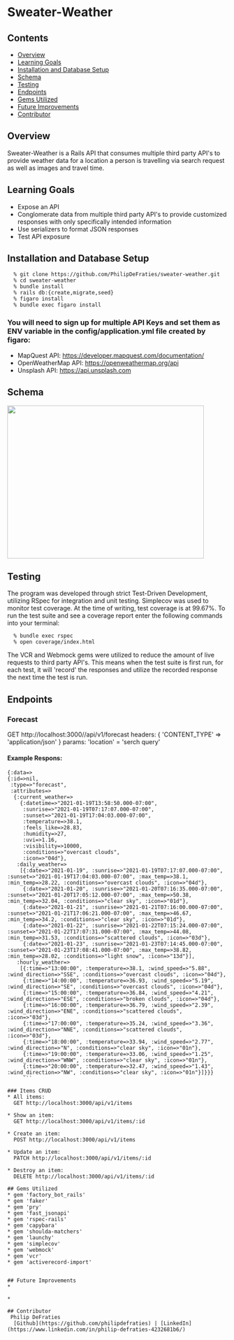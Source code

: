 # Sweater-Weather

## Contents
  * [Overview](#overview)
  * [Learning Goals](#learning-goals)
  * [Installation and Database Setup](#installation_and_database_setup)
  * [Schema](#schema)
  * [Testing](#testing)
  * [Endpoints](#endpoints)
  * [Gems Utilized](#gems_utilized)
  * [Future Improvements](#future_improvements)
  * [Contributor](#contributer)

## Overview
  Sweater-Weather is a Rails API that consumes multiple third party API's to provide weather data for a location a person is travelling via search request as well as images and travel time.

## Learning Goals
  * Expose an API
  * Conglomerate data from multiple third party API's to provide customized responses with only specifically intended information
  * Use serializers to format JSON responses
  * Test API exposure

## Installation and Database Setup

  ```
    % git clone https://github.com/PhilipDeFraties/sweater-weather.git
    % cd sweater-weather  
    % bundle install
    % rails db:{create,migrate,seed}
    % figaro install
    % bundle exec figaro install
  ```

### You will need to sign up for multiple API Keys and set them as ENV variable in the config/application.yml file created by figaro:
  * MapQuest API: https://developer.mapquest.com/documentation/
  * OpenWeatherMap API: https://openweathermap.org/api
  * Unsplash API: https://api.unsplash.com

## Schema
 <img src="https://dbdiagram.io/d/60079a6a80d742080a370ed9" width="450" height="350">

## Testing
  The program was developed through strict Test-Driven Development, utilizing
  RSpec for integration and unit testing. Simplecov was used to monitor test
  coverage. At the time of writing, test coverage is at 99.67%.
  To run the test suite and see a coverage report enter the following commands
  into your terminal:

  ```
    % bundle exec rspec
    % open coverage/index.html
  ```
  The VCR and Webmock gems were utilized to reduce the amount of live requests to third party API's. This means when the test suite is first run, for each test,   it will 'record' the responses and utilize the recorded response the next time the test is run.

## Endpoints
### Forecast
  GET http://localhost:3000//api/v1/forecast
  headers: { 'CONTENT_TYPE' => 'application/json' }
  params: 'location' = 'serch query'
  
  #### Example Respons:
  ```
  {:data=>
  {:id=>nil,
   :type=>"forecast",
   :attributes=>
    {:current_weather=>
      {:datetime=>"2021-01-19T13:58:50.000-07:00",
       :sunrise=>"2021-01-19T07:17:07.000-07:00",
       :sunset=>"2021-01-19T17:04:03.000-07:00",
       :temperature=>38.1,
       :feels_like=>28.83,
       :humidity=>27,
       :uvi=>1.16,
       :visibility=>10000,
       :conditions=>"overcast clouds",
       :icon=>"04d"},
     :daily_weather=>
      [{:date=>"2021-01-19", :sunrise=>"2021-01-19T07:17:07.000-07:00", :sunset=>"2021-01-19T17:04:03.000-07:00", :max_temp=>38.1, :min_temp=>28.22, :conditions=>"overcast clouds", :icon=>"04d"},
       {:date=>"2021-01-20", :sunrise=>"2021-01-20T07:16:35.000-07:00", :sunset=>"2021-01-20T17:05:12.000-07:00", :max_temp=>50.38, :min_temp=>32.04, :conditions=>"clear sky", :icon=>"01d"},
       {:date=>"2021-01-21", :sunrise=>"2021-01-21T07:16:00.000-07:00", :sunset=>"2021-01-21T17:06:21.000-07:00", :max_temp=>46.67, :min_temp=>34.2, :conditions=>"clear sky", :icon=>"01d"},
       {:date=>"2021-01-22", :sunrise=>"2021-01-22T07:15:24.000-07:00", :sunset=>"2021-01-22T17:07:31.000-07:00", :max_temp=>44.08, :min_temp=>31.53, :conditions=>"scattered clouds", :icon=>"03d"},
       {:date=>"2021-01-23", :sunrise=>"2021-01-23T07:14:45.000-07:00", :sunset=>"2021-01-23T17:08:41.000-07:00", :max_temp=>38.82, :min_temp=>28.02, :conditions=>"light snow", :icon=>"13d"}],
     :hourly_weather=>
      [{:time=>"13:00:00", :temperature=>38.1, :wind_speed=>"5.88", :wind_direction=>"SSE", :conditions=>"overcast clouds", :icon=>"04d"},
       {:time=>"14:00:00", :temperature=>36.93, :wind_speed=>"5.19", :wind_direction=>"SE", :conditions=>"overcast clouds", :icon=>"04d"},
       {:time=>"15:00:00", :temperature=>36.84, :wind_speed=>"4.21", :wind_direction=>"ESE", :conditions=>"broken clouds", :icon=>"04d"},
       {:time=>"16:00:00", :temperature=>36.79, :wind_speed=>"2.39", :wind_direction=>"ENE", :conditions=>"scattered clouds", :icon=>"03d"},
       {:time=>"17:00:00", :temperature=>35.24, :wind_speed=>"3.36", :wind_direction=>"NNE", :conditions=>"scattered clouds", :icon=>"03d"},
       {:time=>"18:00:00", :temperature=>33.94, :wind_speed=>"2.77", :wind_direction=>"N", :conditions=>"clear sky", :icon=>"01n"},
       {:time=>"19:00:00", :temperature=>33.06, :wind_speed=>"1.25", :wind_direction=>"WNW", :conditions=>"clear sky", :icon=>"01n"},
       {:time=>"20:00:00", :temperature=>32.47, :wind_speed=>"1.43", :wind_direction=>"NW", :conditions=>"clear sky", :icon=>"01n"}]}}}
       ```

### Items CRUD
  * All items:
    GET http://localhost:3000/api/v1/items

  * Show an item:
    GET http://localhost:3000/api/v1/items/:id

  * Create an item:
    POST http://localhost:3000/api/v1/items

  * Update an item:
    PATCH http://localhost:3000/api/v1/items/:id

  * Destroy an item:
    DELETE http://localhost:3000/api/v1/items/:id
    
## Gems Utilized
  * gem 'factory_bot_rails'
  * gem 'faker'
  * gem 'pry'
  * gem 'fast_jsonapi'
  * gem 'rspec-rails'
  * gem 'capybara'
  * gem 'shoulda-matchers'
  * gem 'launchy'
  * gem 'simplecov'
  * gem 'webmock'
  * gem 'vcr'
  * gem 'activerecord-import'
  

## Future Improvements
  * 

  * 
    
## Contributor
   Philip DeFraties  
    [Github](https://github.com/philipdefraties) | [LinkedIn](https://www.linkedin.com/in/philip-defraties-4232681b6/)
    
